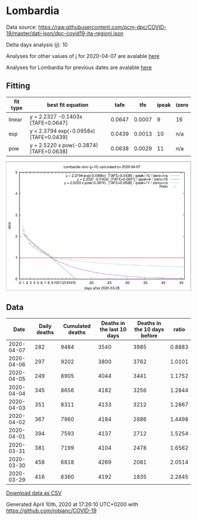 # Lombardia

Data source: https://raw.githubusercontent.com/pcm-dpc/COVID-19/master/dati-json/dpc-covid19-ita-regioni.json

Delta days analysis (j): 10

Analyses for other values of j for 2020-04-07 are avalable [here](../README.md)

Analyses for Lombardia for previous dates are avalable [here](../../README.md)

## Fitting 
|fit type|best fit equation|tafe|tfe|ipeak|izero|
|-------|-----|--------|------|---|---|
|linear|y = 2.2327 -0.1403x  [TAFE=0.0647]|0.0647|0.0007|9|16|
|exp|y = 2.3794 exp(-0.0958x)  [TAFE=0.0439]|0.0439|0.0013|10|n/a|
|pow|y = 2.5220 x pow(-0.3874)  [TAFE=0.0638]|0.0638|0.0029|11|n/a|

![Plot](COVID-19_lombardia_j10_2020-04-07.png)

## Data
|Date|Daily deaths|Cumulated deaths|Deaths in the last 10 days|Deaths in the 10 days before|ratio|
|----|----------|-----------|-------|--------------------|-----|
|2020-04-07|282|9484|3540|3985|0.8883|
|2020-04-06|297|9202|3800|3762|1.0101|
|2020-04-05|249|8905|4044|3441|1.1752|
|2020-04-04|345|8656|4182|3256|1.2844|
|2020-04-03|351|8311|4133|3212|1.2867|
|2020-04-02|367|7960|4184|2886|1.4498|
|2020-04-01|394|7593|4137|2712|1.5254|
|2020-03-31|381|7199|4104|2478|1.6562|
|2020-03-30|458|6818|4269|2081|2.0514|
|2020-03-29|416|6360|4192|1835|2.2845|

[Download data as CSV](COVID-19_lombardia_j10_2020-04-07.csv)

Generated April 10th, 2020 at 17:26:10 UTC+0200 with https://github.com/robianc/COVID-19

